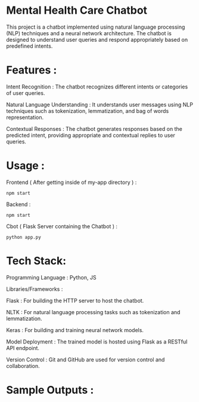 # Mental Health Care Chatbot
 
This project is a chatbot implemented using natural language processing (NLP) techniques and a neural network architecture. The chatbot is designed to understand user queries and respond appropriately based on predefined intents.

# Features :

Intent Recognition : The chatbot recognizes different intents or categories of user queries.

Natural Language Understanding : It understands user messages using NLP techniques such as tokenization, lemmatization, and bag of words representation.

Contextual Responses : The chatbot generates responses based on the predicted intent, providing appropriate and contextual replies to user queries.

# Usage :

Frontend ( After getting inside of my-app directory ) :

    npm start
    
Backend :

    npm start
    
Cbot ( Flask Server containing the Chatbot ) :

    python app.py
    
# Tech Stack:

Programming Language : Python, JS

Libraries/Frameworks :

Flask : For building the HTTP server to host the chatbot.

NLTK : For natural language processing tasks such as tokenization and lemmatization.

Keras : For building and training neural network models.

Model Deployment : The trained model is hosted using Flask as a RESTful API endpoint.

Version Control : Git and GitHub are used for version control and collaboration.

# Sample Outputs :
